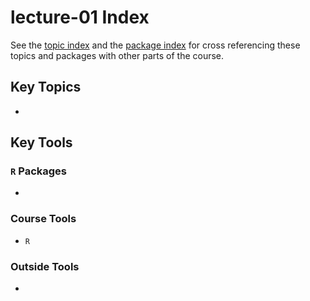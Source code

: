 # lecture-01 Index
See the [topic index](https://slu-soc5050.github.io/topic-index/) and the [package index](https://slu-soc5050.github.io/package-index/) for cross referencing these topics and packages with other parts of the course.

## Key Topics

*

## Key Tools
### `R` Packages

* 

### Course Tools

* `R`

### Outside Tools

*
